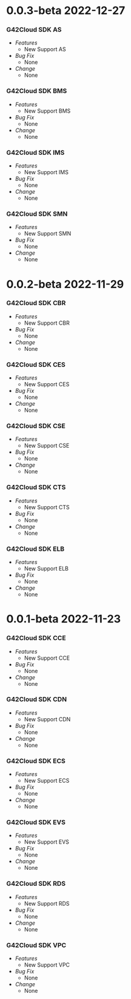 # 0.0.3-beta 2022-12-27

### G42Cloud SDK AS

- _Features_
  - New Support AS
- _Bug Fix_
  - None
- _Change_
  - None

### G42Cloud SDK BMS

- _Features_
  - New Support BMS
- _Bug Fix_
  - None
- _Change_
  - None

### G42Cloud SDK IMS

- _Features_
  - New Support IMS
- _Bug Fix_
  - None
- _Change_
  - None

### G42Cloud SDK SMN

- _Features_
  - New Support SMN
- _Bug Fix_
  - None
- _Change_
  - None

# 0.0.2-beta 2022-11-29

### G42Cloud SDK CBR

- _Features_
  - New Support CBR
- _Bug Fix_
  - None
- _Change_
  - None

### G42Cloud SDK CES

- _Features_
  - New Support CES
- _Bug Fix_
  - None
- _Change_
  - None

### G42Cloud SDK CSE

- _Features_
  - New Support CSE
- _Bug Fix_
  - None
- _Change_
  - None

### G42Cloud SDK CTS

- _Features_
  - New Support CTS
- _Bug Fix_
  - None
- _Change_
  - None

### G42Cloud SDK ELB

- _Features_
  - New Support ELB
- _Bug Fix_
  - None
- _Change_
  - None

# 0.0.1-beta 2022-11-23

### G42Cloud SDK CCE

- _Features_
    - New Support CCE
- _Bug Fix_
    - None
- _Change_
    - None

### G42Cloud SDK CDN

- _Features_
    - New Support CDN
- _Bug Fix_
    - None
- _Change_
    - None

### G42Cloud SDK ECS

- _Features_
  - New Support ECS
- _Bug Fix_
  - None
- _Change_
  - None

### G42Cloud SDK EVS

- _Features_
  - New Support EVS
- _Bug Fix_
  - None
- _Change_
  - None

### G42Cloud SDK RDS

- _Features_
  - New Support RDS
- _Bug Fix_
  - None
- _Change_
  - None

### G42Cloud SDK VPC

- _Features_
  - New Support VPC
- _Bug Fix_
  - None
- _Change_
  - None

